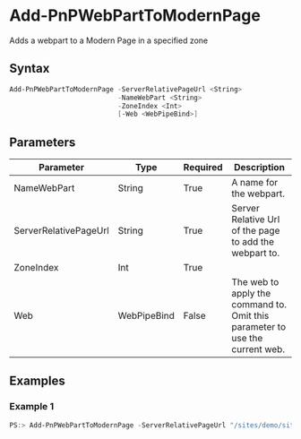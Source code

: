 # Add-PnPWebPartToModernPage
Adds a webpart to a Modern Page in a specified zone
## Syntax
```powershell
Add-PnPWebPartToModernPage -ServerRelativePageUrl <String>
                           -NameWebPart <String>
                           -ZoneIndex <Int>
                           [-Web <WebPipeBind>]
```


## Parameters
Parameter|Type|Required|Description
---------|----|--------|-----------
|NameWebPart|String|True|A name for the webpart.|
|ServerRelativePageUrl|String|True|Server Relative Url of the page to add the webpart to.|
|ZoneIndex|Int|True||
|Web|WebPipeBind|False|The web to apply the command to. Omit this parameter to use the current web.|
## Examples

### Example 1
```powershell
PS:> Add-PnPWebPartToModernPage -ServerRelativePageUrl "/sites/demo/sitepages/home.aspx" -NameWebPart "HelloWorld"  -ZoneIndex 1 
```

